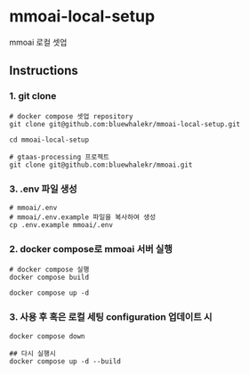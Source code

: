 # mmoai-local-setup

mmoai 로컬 셋업

## Instructions
### 1. git clone
```
# docker compose 셋업 repository
git clone git@github.com:bluewhalekr/mmoai-local-setup.git

cd mmoai-local-setup

# gtaas-processing 프로젝트
git clone git@github.com:bluewhalekr/mmoai.git
```

### 3. .env 파일 생성
```
# mmoai/.env
# mmoai/.env.example 파일을 복사하여 생성
cp .env.example mmoai/.env
```

### 2. docker compose로 mmoai 서버 실행
```
# docker compose 실행
docker compose build

docker compose up -d
```

### 3. 사용 후 혹은 로컬 세팅 configuration 업데이트 시
```
docker compose down

## 다시 실행시
docker compose up -d --build
```
